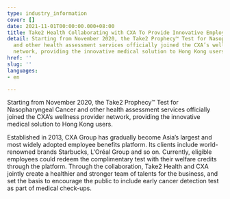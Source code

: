 ```yaml
---
type: industry_information
cover: []
date: 2021-11-01T00:00:00.000+08:00
title: Take2 Health Collaborating with CXA To Provide Innovative Employee Benefits
detail: Starting from November 2020, the Take2 Prophecy™ Test for Nasopharyngeal Cancer
  and other health assessment services officially joined the CXA’s wellness provider
  network, providing the innovative medical solution to Hong Kong users.
href: ''
slug: ''
languages:
- en

---
```

Starting from November 2020, the Take2 Prophecy™ Test for Nasopharyngeal Cancer and other health assessment services officially joined the CXA’s wellness provider network, providing the innovative medical solution to Hong Kong users.

Established in 2013, CXA Group has gradually become Asia’s largest and most widely adopted employee benefits platform. Its clients include world-renowned brands Starbucks, L'Oréal Group and so on. Currently, eligible employees could redeem the complimentary test with their welfare credits through the platform. Through the collaboration, Take2 Health and CXA jointly create a healthier and stronger team of talents for the business, and set the basis to encourage the public to include early cancer detection test as part of medical check-ups.